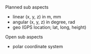 Planned sub aspects
- linear (x, y, z) in m, mm
- angular (x, y, z) in degree, rad
- geo (GPS location; lat, long, height)

Open sub aspects
- polar coordinate system
